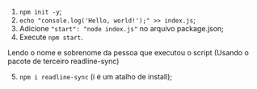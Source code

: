 1. `npm init -y`;
2. `echo "console.log('Hello, world!');" >> index.js`;
3. Adicione `"start": "node index.js"` no arquivo package.json;
4. Execute `npm start`.

Lendo o nome e sobrenome da pessoa que executou o script (Usando o pacote de terceiro readline-sync)

5. `npm i readline-sync` (i é um atalho de install);
